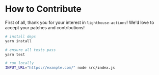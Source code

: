 # How to Contribute

First of all, thank you for your interest in `lighthouse-actions`!
We'd love to accept your patches and contributions!

```bash
# install deps
yarn install

# ensure all tests pass
yarn test

# run locally
INPUT_URL="https://example.com/" node src/index.js
```
